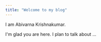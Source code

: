 ```yaml
---
title: "Welcome to my blog"
---
```

I am Abivarna Krishnakumar.

I'm glad you are here. I plan to talk about ...
